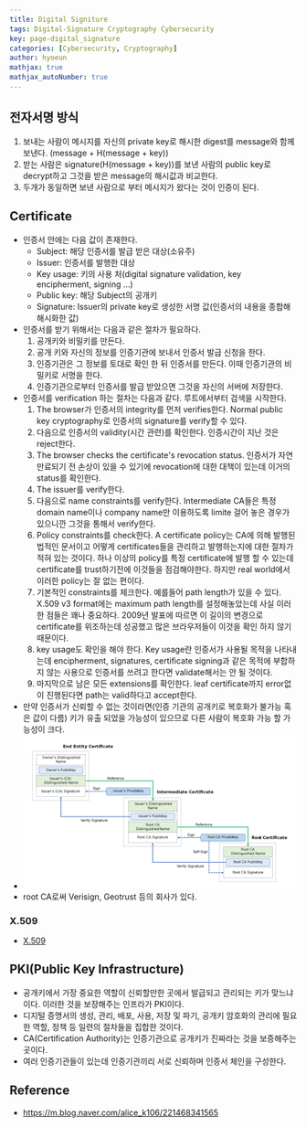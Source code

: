 ```yaml
---
title: Digital Signiture
tags: Digital-Signature Cryptography Cybersecurity
key: page-digital_signature
categories: [Cybersecurity, Cryptography]
author: hyoeun
mathjax: true
mathjax_autoNumber: true
---
```


## 전자서명 방식
1. 보내는 사람이 메시지를 자신의 private key로 해시한 digest를 message와 함께 보낸다. (message + H(message + key))
1. 받는 사람은 signature(H(message + key))를 보낸 사람의 public key로 decrypt하고 그것을 받은 message의 해시값과 비교한다.
1. 두개가 동일하면 보낸 사람으로 부터 메시지가 왔다는 것이 인증이 된다.

## Certificate
* 인증서 안에는 다음 값이 존재한다.
  * Subject: 해당 인증서를 발급 받은 대상(소유주)
  * Issuer: 인증서를 발행한 대상
  * Key usage: 키의 사용 처(digital signature validation, key encipherment, signing ...)
  * Public key: 해당 Subject의 공개키
  * Signature: Issuer의 private key로 생성한 서명 값(인증서의 내용을 종합해 해시화한 값)
* 인증서를 받기 위해서는 다음과 같은 절차가 필요하다.
  1. 공개키와 비밀키를 만든다.
  1. 공개 키와 자신의 정보를 인증기관에 보내서 인증서 발급 신청을 한다.
  1. 인증기관은 그 정보를 토대로 확인 한 뒤 인증서를 만든다. 이때 인증기관의 비밀키로 서명을 한다.
  1. 인증기관으로부터 인증서를 발급 받았으면 그것을 자신의 서버에 저장한다.
* 인증서를 verification 하는 절차는 다음과 같다. 루트에서부터 검색을 시작한다.
  1. The browser가 인증서의 integrity를 먼저 verifies한다. Normal public key cryptography로 인증서의 signature를 verify할 수 있다.
  1. 다음으로 인증서의 validity(시간 관련)를 확인한다. 인증시간이 지난 것은 reject한다.
  1. The browser checks the certificate's revocation status. 인증서가 자연 만료되기 전 손상이 있을 수 있기에 revocation에 대한 대책이 있는데 이거의 status를 확인한다.
  1. The issuer를 verify한다. 
  1. 다음으로 name constraints를 verify한다. Intermediate CA들은 특정 domain name이나 company name만 이용하도록 limite 걸어 놓은 경우가 있으니깐 그것을 통해서 verify한다.
  1. Policy constraints를 check한다. A certificate policy는 CA에 의해 발행된 법적인 문서이고 어떻게 certificates들을 관리하고 발행하는지에 대한 절차가 적혀 있는 것이다. 하나 이상의 policy를 특정 certificate에 발행 할 수 있는데 certificate를 trust하기전에 이것들을 점검해야한다. 하지만 real world에서 이러한 policy는 잘 없는 편이다.
  1. 기본적인 constraints를 체크한다. 예를들어 path length가 있을 수 있다. X.509 v3 format에는 maximum path length를 설정해놓았는데 사실 이러한 점들은 꽤나 중요하다. 2009년 발표에 따르면 이 길이의 변경으로 certificate를 위조하는데 성공했고 많은 브라우저들이 이것을 확인 하지 않기 때문이다.
  1. key usage도 확인을 해야 한다. Key usage란 인증서가 사용될 목적을 나타내는데 encipherment, signatures, certificate signing과 같은 목적에 부합하지 않는 사용으로 인증서를 쓰려고 한다면 validate해서는 안 될 것이다.
  1. 마지막으로 남은 모든 extensions를 확인한다. leaf certificate까지 error없이 진행된다면 path는 valid하다고 accept한다. 
* 만약 인증서가 신뢰할 수 없는 것이라면(인증 기관의 공개키로 복호화가 불가능 혹은 값이 다름) 키가 유출 되었을 가능성이 있으므로 다른 사람이 복호화 가능 할 가능성이 크다.
* <img src="/assets/images/certificate.png" width="600px">
* root CA로써 Verisign, Geotrust 등의 회사가 있다.

### X.509
* [X.509](https://adonaiohesed.github.io/2019/05/18/certificates.html)

## PKI(Public Key Infrastructure)
* 공개키에서 가장 중요한 역할이 신뢰할만한 곳에서 발급되고 관리되는 키가 맞느냐이다. 이러한 것을 보장해주는 인프라가 PKI이다.
* 디지털 증명서의 생성, 관리, 배포, 사용, 저장 및 파기, 공개키 암호화의 관리에 필요한 역할, 정책 등 일련의 절차들을 집합한 것이다.
* CA(Certification Authority)는 인증기관으로 공개키가 진짜라는 것을 보증해주는 곳이다.
* 여러 인증기관들이 있는데 인증기관끼리 서로 신뢰하며 인증서 체인을 구성한다.

## Reference
* https://m.blog.naver.com/alice_k106/221468341565